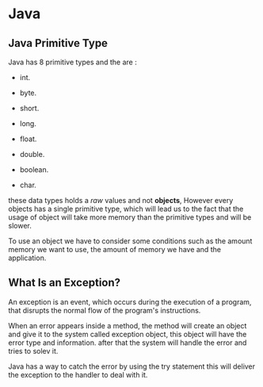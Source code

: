 # Java

## Java Primitive Type

Java has 8 primitive types and the are :

* int.

* byte.

* short.

* long.

* float.

* double.

* boolean.

* char.

these data types holds a *raw* values and not **objects**, However every objects has a single primitive type, which will lead us to the fact that the usage of object will take more memory than the primitive types and will be slower.

To use an object we have to consider some conditions such as the amount memory we want to use, the amount of memory we have and the application.

## What Is an Exception?

An exception is an event, which occurs during the execution of a program, that disrupts the normal flow of the program's instructions.

When an error appears inside a method, the method will create an object and give it to the system called exception object, this object will have the error type and information.
after that the system will handle the error and tries to solev it.

Java has a way to catch the error by using the try statement this will deliver the exception to the handler to deal with it.
